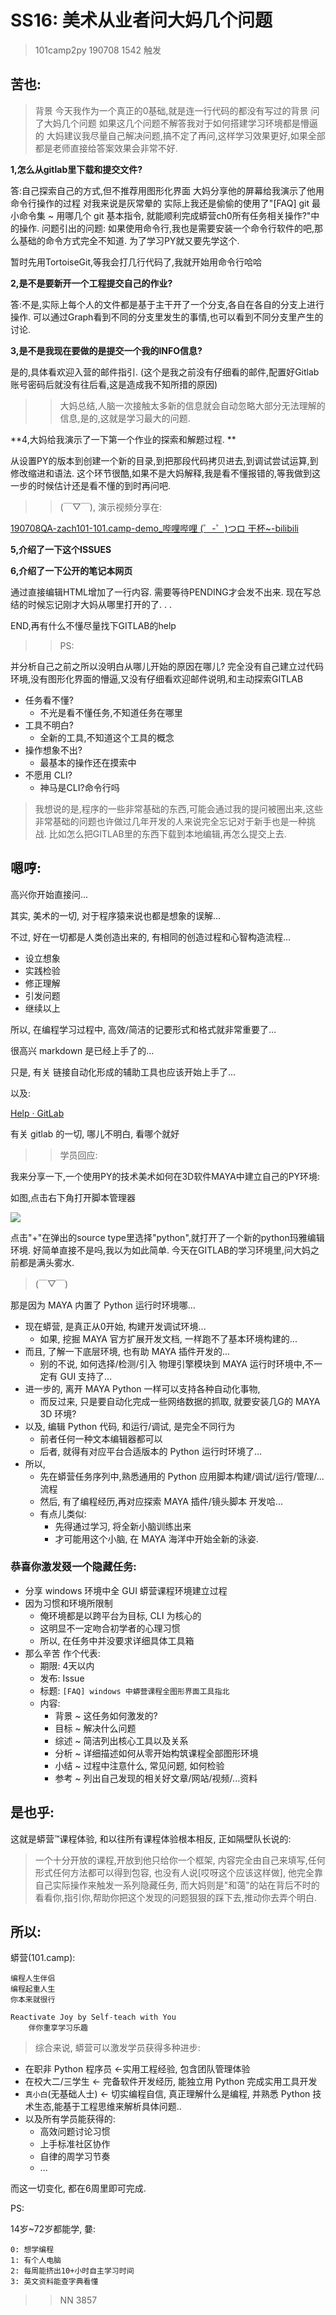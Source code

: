 # SS16: 美术从业者问大妈几个问题
> 101camp2py 190708 1542 触发

## 苦也:

> 背景
今天我作为一个真正的0基础,就是连一行代码的都没有写过的背景 问了大妈几个问题
如果这几个问题不解答我对于如何搭建学习环境都是懵逼的
大妈建议我尽量自己解决问题,搞不定了再问,这样学习效果更好,如果全部都是老师直接给答案效果会非常不好. 

**1,怎么从gitlab里下载和提交文件?**

答:自己探索自己的方式,但不推荐用图形化界面
大妈分享他的屏幕给我演示了他用命令行操作的过程
对我来说是灰常晕的
实际上我还是偷偷的使用了"[FAQ] git 最小命令集 ~ 用哪几个 git 基本指令, 就能顺利完成蟒营ch0所有任务相关操作?"中的操作. 
问题引出的问题:
如果使用命令行,我也是需要安装一个命令行软件的吧,那么基础的命令方式完全不知道. 为了学习PY就又要先学这个. 

暂时先用TortoiseGit,等我会打几行代码了,我就开始用命令行哈哈

**2,是不是要新开一个工程提交自己的作业?**

答:不是,实际上每个人的文件都是基于主干开了一个分支,各自在各自的分支上进行操作. 
可以通过Graph看到不同的分支里发生的事情,也可以看到不同分支里产生的讨论. 

**3,是不是我现在要做的是提交一个我的INFO信息?**

是的,具体看欢迎入营的邮件指引. (这个是我之前没有仔细看的邮件,配置好Gitlab账号密码后就没有往后看,这是造成我不知所措的原因)

>> 大妈总结,人脑一次接触太多新的信息就会自动忽略大部分无法理解的信息,是的,这就是学习最大的问题. 

**4,大妈给我演示了一下第一个作业的探索和解题过程. **

从设置PY的版本到创建一个新的目录,到把那段代码拷贝进去,到调试尝试运算,到修改缩进和语法. 这个环节很酷,如果不是大妈解释,我是看不懂报错的,等我做到这一步的时候估计还是看不懂的到时再问吧. 

>> (￣▽￣), 演示视频分享在:

[190708QA-zach101-101.camp-demo_哔哩哔哩 (゜-゜)つロ 干杯~-bilibili](https://www.bilibili.com/video/av78756287/)

**5,介绍了一下这个ISSUES**

**6,介绍了一下公开的笔记本网页**

通过直接编辑HTML增加了一行内容. 需要等待PENDING才会发不出来. 
现在写总结的时候忘记刚才大妈从哪里打开的了. . . 

END,再有什么不懂尽量找下GITLAB的help


>> PS:

并分析自己之前之所以没明白从哪儿开始的原因在哪儿?
完全没有自己建立过代码环境,没有图形化界面的懵逼,又没有仔细看欢迎邮件说明,和主动探索GITLAB

- 任务看不懂?
    + 不光是看不懂任务,不知道任务在哪里
- 工具不明白?
    + 全新的工具,不知道这个工具的概念
- 操作想象不出?
    + 最基本的操作还在摸索中
- 不愿用 CLI?
    + 神马是CLI?命令行吗

> 我想说的是,程序的一些非常基础的东西,可能会通过我的提问被圈出来,这些非常基础的问题也许做过几年开发的人来说完全忘记对于新手也是一种挑战. 比如怎么把GITLAB里的东西下载到本地编辑,再怎么提交上去. 





## 嗯哼:
高兴你开始直接问...

其实, 美术的一切, 对于程序猿来说也都是想象的误解...

不过, 好在一切都是人类创造出来的, 有相同的创造过程和心智构造流程...

- 设立想象
- 实践检验
- 修正理解
- 引发问题
- 继续以上

所以, 在编程学习过程中, 高效/简洁的记要形式和格式就非常重要了...

很高兴 markdown 是已经上手了的...

只是, 有关 链接自动化形成的辅助工具也应该开始上手了...

以及: 

[Help · GitLab](https://gitlab.com/help?nav_source=navbar)

有关 gitlab 的一切, 哪儿不明白, 看哪个就好


>> 学员回应:

我来分享一下,一个使用PY的技术美术如何在3D软件MAYA中建立自己的PY环境:

如图,点击右下角打开脚本管理器


![](http://ydlj.zoomquiet.top/ipic/2019-12-10-maya-py.png)

点击"+"在弹出的source type里选择"python",就打开了一个新的python玛雅编辑环境. 好简单直接不是吗,我以为如此简单. 
今天在GITLAB的学习环境里,问大妈之前都是满头雾水. 

> (￣▽￣)

那是因为 MAYA 内置了 Python 运行时环境哪...

- 现在蟒营, 是真正从0开始, 构建开发调试环境...
    + 如果, 挖掘 MAYA 官方扩展开发文档, 一样跑不了基本环境构建的...
- 而且, 了解一下底层环境, 也有助 MAYA 插件开发的...
    + 别的不说, 如何选择/检测/引入 物理引擎模块到 MAYA 运行时环境中,不一定有 GUI 支持了...
- 进一步的, 离开 MAYA Python 一样可以支持各种自动化事物,
    + 而反过来, 只是要自动化完成一些网络数据的抓取, 就要安装几G的 MAYA 3D 环境?
- 以及, 编辑 Python 代码, 和运行/调试, 是完全不同行为
    + 前者任何一种文本编辑器都可以
    + 后者, 就得有对应平台合适版本的 Python 运行时环境了...
- 所以, 
    + 先在蟒营任务序列中,熟悉通用的 Python 应用脚本构建/调试/运行/管理/...流程
    + 然后, 有了编程经历,再对应探索 MAYA 插件/镜头脚本 开发哈...
    + 有点儿类似:
        * 先得通过学习, 将全新小脑训练出来
        * 才可能用这个小脑, 在 MAYA 海洋中开始全新的泳姿.



### 恭喜你激发叕一个隐藏任务:

- 分享 windows 环境中全 GUI 蟒营课程环境建立过程
- 因为习惯和环境所限制
    + 俺环境都是以跨平台为目标, CLI 为核心的
    + 这明显不一定吻合初学者的心理习惯
    + 所以, 在任务中并没要求详细具体工具箱
- 那么辛苦 作个代表:
    + 期限: 4天以内
    + 发布: Issue
    + 标题: `[FAQ] windows 中蟒营课程全图形界面工具指北`
    + 内容:
        * 背景 ~ 这任务如何激发的?
        * 目标 ~ 解决什么问题
        * 综述 ~ 简洁列出核心工具以及关系
        * 分析 ~ 详细描述如何从零开始构筑课程全部图形环境
        * 小结 ~ 过程中注意什么, 常见问题, 如何检验
        * 参考 ~ 列出自己发现的相关好文章/网站/视频/...资料

## 是也乎:
这就是蟒营™课程体验, 和以往所有课程体验根本相反, 正如隔壁队长说的:

> 一个十分开放的课程,开放到他只给你一个框架,
> 内容完全由自己来填写,任何形式任何方法都可以得到包容,
> 也没有人说[哎呀这个应该这样做],
> 他完全靠自己实际操作来触发一系列隐藏任务,
> 而大妈则是"和蔼"的站在背后不时的看看你,指引你,帮助你把这个发现的问题狠狠的踩下去,推动你去弄个明白.

## 所以:

蟒营(101.camp): 

    编程人生伴侣
    编程起重人生
    你本来就很行
    
    Reactivate Joy by Self-teach with You
        伴你重享学习乐趣


> 综合来说, 蟒营可以激发学员获得多种进步:

- 在职非 Python 程序员 <-实用工程经验, 包含团队管理体验
- 在校大二/三学生 <-  完备软件开发经历, 能独立用 Python 完成实用工具开发
- `真小白`(无基础人士) <- 切实编程自信, 真正理解什么是编程, 并熟悉 Python 技术生态,能基于工程思维来解析具体问题..
- 以及所有学员能获得的:
    + 高效问题讨论习惯
    + 上手标准社区协作
    + 自律的周学习节奏
    + ...

而这一切变化, 都在6周里即可完成.

PS:

14岁~72岁都能学, 嘦:

    0: 想学编程
    1: 有个人电脑
    2: 每周能挤出10+小时自主学习时间
    3: 英文资料能查字典看懂


>> NN 3857


